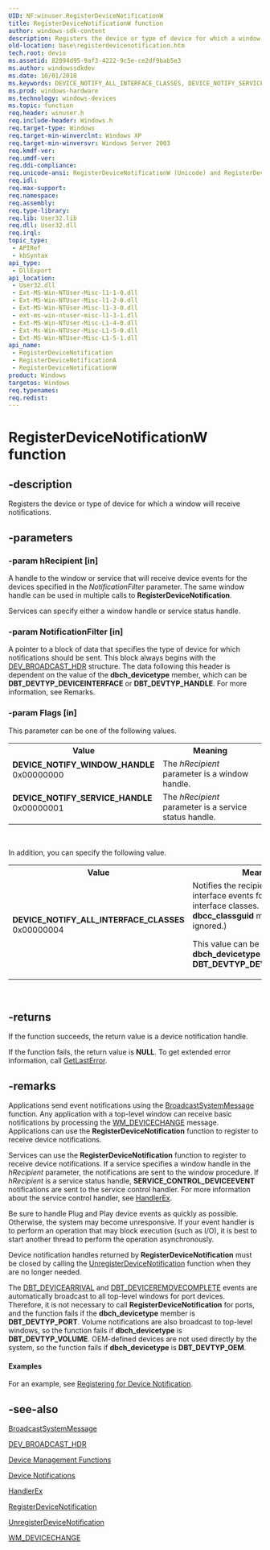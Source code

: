 ```yaml
---
UID: NF:winuser.RegisterDeviceNotificationW
title: RegisterDeviceNotificationW function
author: windows-sdk-content
description: Registers the device or type of device for which a window will receive notifications.
old-location: base\registerdevicenotification.htm
tech.root: devio
ms.assetid: 82094d95-9af3-4222-9c5e-ce2df9bab5e3
ms.author: windowssdkdev
ms.date: 10/01/2018
ms.keywords: DEVICE_NOTIFY_ALL_INTERFACE_CLASSES, DEVICE_NOTIFY_SERVICE_HANDLE, DEVICE_NOTIFY_WINDOW_HANDLE, RegisterDeviceNotification, RegisterDeviceNotification function, RegisterDeviceNotificationA, RegisterDeviceNotificationW, _win32_registerdevicenotification, base.registerdevicenotification, winuser/RegisterDeviceNotification, winuser/RegisterDeviceNotificationA, winuser/RegisterDeviceNotificationW
ms.prod: windows-hardware
ms.technology: windows-devices
ms.topic: function
req.header: winuser.h
req.include-header: Windows.h
req.target-type: Windows
req.target-min-winverclnt: Windows XP
req.target-min-winversvr: Windows Server 2003
req.kmdf-ver: 
req.umdf-ver: 
req.ddi-compliance: 
req.unicode-ansi: RegisterDeviceNotificationW (Unicode) and RegisterDeviceNotificationA (ANSI)
req.idl: 
req.max-support: 
req.namespace: 
req.assembly: 
req.type-library: 
req.lib: User32.lib
req.dll: User32.dll
req.irql: 
topic_type:
 - APIRef
 - kbSyntax
api_type:
 - DllExport
api_location:
 - User32.dll
 - Ext-MS-Win-NTUser-Misc-l1-1-0.dll
 - Ext-MS-Win-NTUser-Misc-l1-2-0.dll
 - Ext-MS-Win-NTUser-Misc-l1-3-0.dll
 - ext-ms-win-ntuser-misc-l1-3-1.dll
 - Ext-MS-Win-NTUser-Misc-L1-4-0.dll
 - Ext-Ms-Win-NTUser-Misc-L1-5-0.dll
 - Ext-MS-Win-NTUser-Misc-L1-5-1.dll
api_name:
 - RegisterDeviceNotification
 - RegisterDeviceNotificationA
 - RegisterDeviceNotificationW
product: Windows
targetos: Windows
req.typenames: 
req.redist: 
---
```


# RegisterDeviceNotificationW function


## -description


Registers the device or type of device for which a window will receive notifications.


## -parameters




### -param hRecipient [in]

A handle to the window or service that will receive device events for the devices specified in the 
       <i>NotificationFilter</i> parameter. The same window handle can be used in multiple calls to 
       <b>RegisterDeviceNotification</b>.

Services can specify either a window handle or service status handle.


### -param NotificationFilter [in]

A pointer to a block of data that specifies the type of device for which notifications should be sent. This 
      block always begins with the <a href="https://msdn.microsoft.com/4fc81fcb-b9fe-4016-b639-a43845af2c5f">DEV_BROADCAST_HDR</a> 
      structure. The data following this header is dependent on the value of the 
      <b>dbch_devicetype</b> member, which can be 
      <b>DBT_DEVTYP_DEVICEINTERFACE</b> or <b>DBT_DEVTYP_HANDLE</b>. For more 
      information, see Remarks.


### -param Flags [in]

This parameter can be one of the following values.

<table>
<tr>
<th>Value</th>
<th>Meaning</th>
</tr>
<tr>
<td width="40%"><a id="DEVICE_NOTIFY_WINDOW_HANDLE"></a><a id="device_notify_window_handle"></a><dl>
<dt><b>DEVICE_NOTIFY_WINDOW_HANDLE</b></dt>
<dt>0x00000000</dt>
</dl>
</td>
<td width="60%">
The <i>hRecipient</i> parameter is a window handle.

</td>
</tr>
<tr>
<td width="40%"><a id="DEVICE_NOTIFY_SERVICE_HANDLE"></a><a id="device_notify_service_handle"></a><dl>
<dt><b>DEVICE_NOTIFY_SERVICE_HANDLE</b></dt>
<dt>0x00000001</dt>
</dl>
</td>
<td width="60%">
The <i>hRecipient</i> parameter is a service status handle.

</td>
</tr>
</table>
 

In addition, you can specify the following value.

<table>
<tr>
<th>Value</th>
<th>Meaning</th>
</tr>
<tr>
<td width="40%"><a id="DEVICE_NOTIFY_ALL_INTERFACE_CLASSES"></a><a id="device_notify_all_interface_classes"></a><dl>
<dt><b>DEVICE_NOTIFY_ALL_INTERFACE_CLASSES</b></dt>
<dt>0x00000004</dt>
</dl>
</td>
<td width="60%">
Notifies the recipient of device interface events for all device interface classes. (The 
         <b>dbcc_classguid</b> member is ignored.)

This value can be used only if the <b>dbch_devicetype</b> member is 
         <b>DBT_DEVTYP_DEVICEINTERFACE</b>.

</td>
</tr>
</table>
 


## -returns



If the function succeeds, the return value is a device notification handle.

If the function fails, the return value is <b>NULL</b>. To get extended error information, 
       call <a href="https://msdn.microsoft.com/d852e148-985c-416f-a5a7-27b6914b45d4">GetLastError</a>.




## -remarks



Applications send event notifications using the 
    <a href="https://msdn.microsoft.com/en-us/library/ms644932(v=VS.85).aspx">BroadcastSystemMessage</a> function. Any 
    application with a top-level window can receive basic notifications by processing the 
    <a href="https://msdn.microsoft.com/b64a3983-ee75-4199-9778-1e5b7cec59e4">WM_DEVICECHANGE</a> message. Applications can use the 
    <b>RegisterDeviceNotification</b> function to 
    register to receive device notifications.

Services can use the 
    <b>RegisterDeviceNotification</b> function to 
    register to receive device notifications. If a service specifies a window handle in the 
    <i>hRecipient</i> parameter, the notifications are sent to the window procedure. If 
    <i>hRecipient</i> is a service status handle, 
    <b>SERVICE_CONTROL_DEVICEEVENT</b> notifications are sent to the service control handler. For 
    more information about the service control handler, see 
    <a href="https://msdn.microsoft.com/bb1b863f-e29f-496f-a50e-9ea524fe8603">HandlerEx</a>.

Be sure to handle Plug and Play device events as quickly as possible. Otherwise, the system may become 
    unresponsive. If your event handler is to perform an operation that may block execution (such as I/O), it is best 
    to start another thread to perform the operation asynchronously.

Device notification handles returned by 
    <b>RegisterDeviceNotification</b> must be closed 
    by calling the 
    <a href="https://msdn.microsoft.com/bcc0cf87-f996-47b5-937c-14a6332d00d9">UnregisterDeviceNotification</a> function 
    when they are no longer needed.

The <a href="https://msdn.microsoft.com/8e44cb02-cf79-4b19-807e-20cea07362af">DBT_DEVICEARRIVAL</a> and 
    <a href="https://msdn.microsoft.com/e25d35b9-f8f1-4850-996c-e1cb393cca66">DBT_DEVICEREMOVECOMPLETE</a> events are 
    automatically broadcast to all top-level windows for port devices. Therefore, it is not necessary to call 
    <b>RegisterDeviceNotification</b> for ports, and 
    the function fails if the <b>dbch_devicetype</b> member is 
    <b>DBT_DEVTYP_PORT</b>. Volume notifications are also broadcast to top-level windows, so the 
    function fails if <b>dbch_devicetype</b> is <b>DBT_DEVTYP_VOLUME</b>. 
    OEM-defined devices are not used directly by the system, so the function fails if 
    <b>dbch_devicetype</b> is <b>DBT_DEVTYP_OEM</b>.


#### Examples

For an example, see 
     <a href="https://msdn.microsoft.com/f3a4477a-7b09-4943-8b06-f252f8f9fed8">Registering for Device Notification</a>.

<div class="code"></div>



## -see-also




<a href="https://msdn.microsoft.com/en-us/library/ms644932(v=VS.85).aspx">BroadcastSystemMessage</a>



<a href="https://msdn.microsoft.com/4fc81fcb-b9fe-4016-b639-a43845af2c5f">DEV_BROADCAST_HDR</a>



<a href="https://msdn.microsoft.com/3918ba49-1549-4f0c-b9fd-303ef46b810e">Device Management Functions</a>



<a href="https://msdn.microsoft.com/672ad753-210b-41c3-b8c7-e041ce7b1671">Device Notifications</a>



<a href="https://msdn.microsoft.com/bb1b863f-e29f-496f-a50e-9ea524fe8603">HandlerEx</a>



<a href="https://msdn.microsoft.com/82094d95-9af3-4222-9c5e-ce2df9bab5e3">RegisterDeviceNotification</a>



<a href="https://msdn.microsoft.com/bcc0cf87-f996-47b5-937c-14a6332d00d9">UnregisterDeviceNotification</a>



<a href="https://msdn.microsoft.com/b64a3983-ee75-4199-9778-1e5b7cec59e4">WM_DEVICECHANGE</a>
 

 

